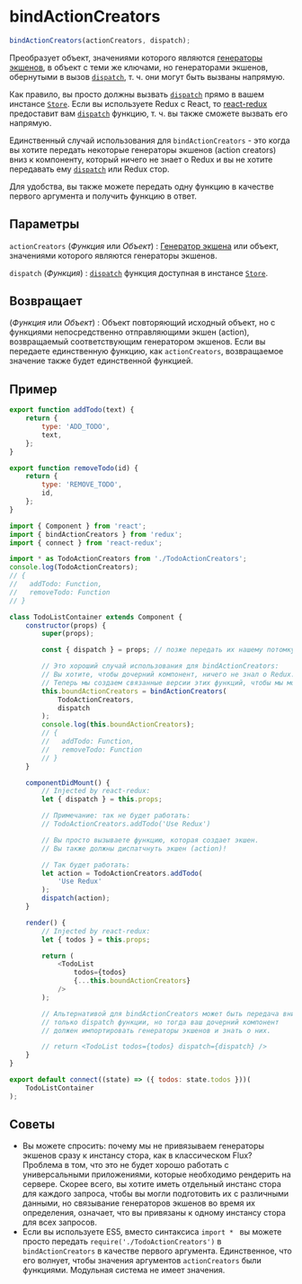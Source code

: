 # bindActionCreators

```js
bindActionCreators(actionCreators, dispatch);
```

Преобразует объект, значениями которого являются [генераторы экшенов](../Glossary.md#action-creator), в объект с теми же ключами, но генераторами экшенов, обернутыми в вызов [`dispatch`](Store.md#dispatch), т. ч. они могут быть вызваны напрямую.

Как правило, вы просто должны вызвать [`dispatch`](Store.md#dispatch) прямо в вашем инстансе [`Store`](Store.md). Если вы используете Redux c React, то [react-redux](https://github.com/gaearon/react-redux) предоставит вам [`dispatch`](Store.md#dispatch) функцию, т. ч. вы также сможете вызвать его напрямую.

Единственный случай использования для `bindActionCreators` - это когда вы хотите передать некоторые генераторы экшенов (action creators) вниз к компоненту, который ничего не знает о Redux и вы не хотите передавать ему [`dispatch`](Store.md#dispatch) или Redux стор.

Для удобства, вы также можете передать одну функцию в качестве первого аргумента и получить функцию в ответ.

## Параметры

`actionCreators` (_Функция_ или _Объект_)
: [Генератор экшена](../Glossary.md#action-creator) или объект, значениями которого являются генераторы экшенов.

`dispatch` (_Функция_)
: [`dispatch`](Store.md#dispatch) функция доступная в инстансе [`Store`](Store.md).

## Возвращает

(_Функция_ или _Объект_)
: Объект повторяющий исходный объект, но с функциями непосредственно отправляющими экшен (action), возвращаемый соответствующим генератором экшенов. Если вы передаете единственную функцию, как `actionCreators`, возвращаемое значение также будет единственной функцией.

## Пример

```js title="TodoActionCreators.js"
export function addTodo(text) {
    return {
        type: 'ADD_TODO',
        text,
    };
}

export function removeTodo(id) {
    return {
        type: 'REMOVE_TODO',
        id,
    };
}
```

```js title="SomeComponent.js"
import { Component } from 'react';
import { bindActionCreators } from 'redux';
import { connect } from 'react-redux';

import * as TodoActionCreators from './TodoActionCreators';
console.log(TodoActionCreators);
// {
//   addTodo: Function,
//   removeTodo: Function
// }

class TodoListContainer extends Component {
    constructor(props) {
        super(props);

        const { dispatch } = props; // позже передать их нашему потомку.

        // Это хороший случай использования для bindActionCreators:
        // Вы хотите, чтобы дочерний компонент, ничего не знал о Redux.
        // Теперь мы создаем связанные версии этих функций, чтобы мы могли
        this.boundActionCreators = bindActionCreators(
            TodoActionCreators,
            dispatch
        );
        console.log(this.boundActionCreators);
        // {
        //   addTodo: Function,
        //   removeTodo: Function
        // }
    }

    componentDidMount() {
        // Injected by react-redux:
        let { dispatch } = this.props;

        // Примечание: так не будет работать:
        // TodoActionCreators.addTodo('Use Redux')

        // Вы просто вызываете функцию, которая создает экшен.
        // Вы также должны диспатчнуть экшен (action)!

        // Так будет работать:
        let action = TodoActionCreators.addTodo(
            'Use Redux'
        );
        dispatch(action);
    }

    render() {
        // Injected by react-redux:
        let { todos } = this.props;

        return (
            <TodoList
                todos={todos}
                {...this.boundActionCreators}
            />
        );

        // Альтернативой для bindActionCreators может быть передача вниз
        // только dispatch функции, но тогда ваш дочерний компонент
        // должен импортировать генераторы экшенов и знать о них.

        // return <TodoList todos={todos} dispatch={dispatch} />
    }
}

export default connect((state) => ({ todos: state.todos }))(
    TodoListContainer
);
```

## Советы

-   Вы можете спросить: почему мы не привязываем генераторы экшенов сразу к инстансу стора, как в классическом Flux? Проблема в том, что это не будет хорошо работать с универсальными приложениями, которые необходимо рендерить на сервере. Скорее всего, вы хотите иметь отдельный инстанс стора для каждого запроса, чтобы вы могли подготовить их с различными данными, но связывание генераторов экшенов во время их определения, означает, что вы привязаны к одному инстансу стора для всех запросов.
-   Если вы используете ES5, вместо синтаксиса `import * ` вы можете просто передать `require('./TodoActionCreators')` в `bindActionCreators` в качестве первого аргумента. Единственное, что его волнует, чтобы значения аргументов `actionCreators` были функциями. Модульная система не имеет значения.
